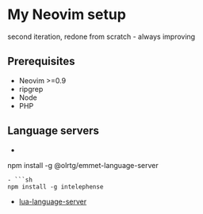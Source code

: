 # My Neovim setup
second iteration, redone from scratch - always improving

## Prerequisites
- Neovim >=0.9
- ripgrep
- Node
- PHP

## Language servers
- ```sh
npm install -g @olrtg/emmet-language-server
```
- ```sh
npm install -g intelephense
```
- [lua-language-server](https://luals.github.io/#neovim-install)
